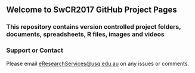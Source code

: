 ## Welcome to SwCR2017 GitHub Project Pages
<!--
## You can use the [editor on GitHub](https://github.com/fgacenga/SwCR2017/edit/master/README.md) to maintain and preview the content for your website in Markdown files.
-->
<!--
## Whenever you commit to this repository, GitHub Pages will run [Jekyll](https://jekyllrb.com/) to rebuild the pages in your site, from the content in your Markdown files.
-->
<!--
### Markdown
-->
<!--
## Markdown is a lightweight and easy-to-use syntax for styling your writing. It includes conventions for

```markdown
<!--
Syntax highlighted code block
-->
<!--
```# Header 1
-->
<!--
```## Header 2
-->
<!--
```### Header 3
```
- Bulleted
- List
-->
<!--
1. Numbered
2. List
-->
<!--
**Bold** and _Italic_ and `Code` text

[Link](url) and ![Image](src)
```
-->

### This repository contains version controlled project folders, documents, spreadsheets, R files, images and videos
<!--
```## For more details see [GitHub Flavored Markdown](https://guides.github.com/features/mastering-markdown/).
<!--
### Jekyll Themes
-->
<!--
## Your Pages site will use the layout and styles from the Jekyll theme you have selected in your [repository settings](https://github.com/fgacenga/SwCR2017/settings). The name of this theme is saved in the Jekyll `_config.yml` configuration file.
```
-->
### Support or Contact
Please email eResearchServices@usq.edu.au on any issues or comments.
<!--
```## Having trouble with Pages? Check out our [documentation](https://help.github.com/categories/github-pages-basics/) or [contact support](https://github.com/contact) and we’ll help you sort it out.

GitHub is awsome #joshua
Added line
